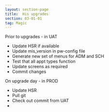 ```yaml
---
layout: section-page
title:  His upgrades
section: 03-01-01
tag: Magic
---
```


Prior to upgrades - in UAT

- Update HSR if available
- Update mis_version in pw-config file
- Generate new set of menus for ADM and SCH
- Test that all appt types function
- Update screens as required
- Commit changes

On upgrade day - in PROD

* Update HSR
* Pull git
* Check out commit from UAT
* 